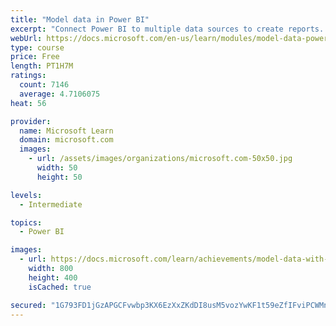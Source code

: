 ```yaml
---
title: "Model data in Power BI"
excerpt: "Connect Power BI to multiple data sources to create reports. Define the relationship between your data sources."
webUrl: https://docs.microsoft.com/en-us/learn/modules/model-data-power-bi/
type: course
price: Free
length: PT1H7M
ratings:
  count: 7146
  average: 4.7106075
heat: 56

provider:
  name: Microsoft Learn
  domain: microsoft.com
  images:
    - url: /assets/images/organizations/microsoft.com-50x50.jpg
      width: 50
      height: 50

levels:
  - Intermediate

topics:
  - Power BI

images:
  - url: https://docs.microsoft.com/learn/achievements/model-data-with-power-bi-desktop-social.png
    width: 800
    height: 400
    isCached: true

secured: "1G793FD1jGzAPGCFvwbp3KX6EzXxZKdDI8usM5vozYwKF1t59eZfIFviPCWMnwkGKFz6t3Y/GPxtp10HGxY7DzmoAhB5VOh5ddaUo+Wo0FfwObs5XWEVdy5OHJnQU4YWUCBDWIUUkpZOJ9ezekYiyVe2kdf9Itlmyg+gqN3r5JWVlIgeqwwNWW0l/VKEMqA+yjH4+Y961LyPB0dCOy8LNMEihWh4OVqQYh9av8xFZjx+hcpKLsmjYpPltNNiHogwbIBRK0f8LiQKlFwPU2OEBxzRCS6+GYUoaygZAAA+q160PE6xTX71oi8oFUC5dNvzc6DGVvbjnrT3nQbO9oNuzXY3tGo5K5iaOoiaO8B6s5vMWTmQT7Y+6TOoqVf+7gFaTxq2wsMi3f6hk0mmy2Kv+bMf3BwldNm7D3TvCC+mP7c=;699aBve0VAW55y+ghNw8MQ=="
---
```


